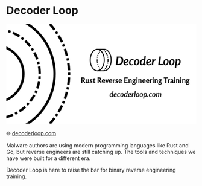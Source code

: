 # Decoder Loop

![Decoder Loop - Rust Reverse Engineering Training - decoderloop.com](opengraph-site-feature-image.png)

🌐 [decoderloop.com](https://decoderloop.com)

Malware authors are using modern programming languages like Rust and Go, but reverse engineers are still catching up. The tools and techniques we have were built for a different era.

Decoder Loop is here to raise the bar for binary reverse engineering training.
